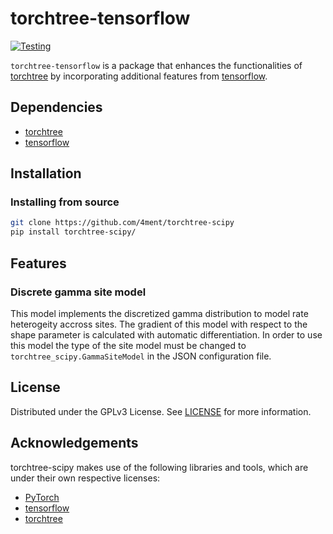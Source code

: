 # torchtree-tensorflow
 [![Testing](https://github.com/4ment/torchtree-tensorflow/actions/workflows/python-package.yml/badge.svg)](https://github.com/4ment/torchtree-tensorflow/actions/workflows/python-package.yml)

`torchtree-tensorflow` is a package that enhances the functionalities of [torchtree] by incorporating additional features from [tensorflow].

## Dependencies
 - [torchtree]
 - [tensorflow]

## Installation

### Installing from source
```bash
git clone https://github.com/4ment/torchtree-scipy
pip install torchtree-scipy/
```

## Features
### Discrete gamma site model
This model implements the discretized gamma distribution to model rate heterogeity accross sites. The gradient of this model with respect to the shape parameter is calculated with automatic differentiation.
In order to use this model the type of the site model must be changed to `torchtree_scipy.GammaSiteModel` in the JSON configuration file.

## License

Distributed under the GPLv3 License. See [LICENSE](LICENSE) for more information.

## Acknowledgements

torchtree-scipy makes use of the following libraries and tools, which are under their own respective licenses:

 - [PyTorch]
 - [tensorflow]
 - [torchtree]

[PyTorch]: https://pytorch.org
[torchtree]: https://github.com/4ment/torchtree
[tensorflow]: https://github.com/tensorflow/tensorflow